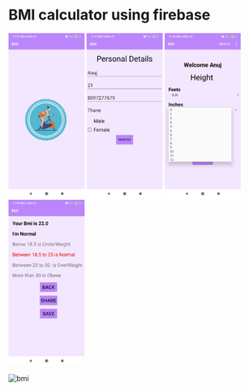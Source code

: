 # BMI calculator using firebase



<img src="github_images/SplashScreen.jpg" width="150">
<img src="github_images/MainActivity.jpg" width="150">
<img src="github_images/EntryActivity.jpg" width="150">
<img src="github_images/ResultActivity.jpg" width="150">

![bmi](https://user-images.githubusercontent.com/53031645/89752824-77cc3080-daf3-11ea-898a-f34d8585c63c.gif)


